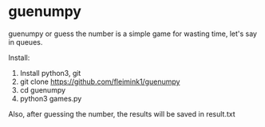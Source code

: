 # guenumpy
guenumpy or guess the number is a simple game for wasting time, let's say in queues.

Install: 
1. Install python3, git
2. git clone https://github.com/fleimink1/guenumpy
3. cd guenumpy
4. python3 games.py

Also, after guessing the number, the results will be saved in result.txt
